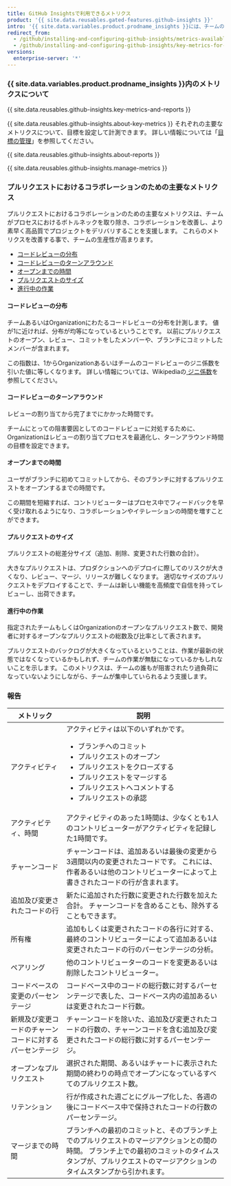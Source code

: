 ```yaml
---
title: GitHub Insightsで利用できるメトリクス
product: '{{ site.data.reusables.gated-features.github-insights }}'
intro: '{{ site.data.variables.product.prodname_insights }}には、チームのソフトウェアデリバリのプロセスを可視化してくれる様々なメトリクスが含まれています。'
redirect_from:
  - /github/installing-and-configuring-github-insights/metrics-available-with-github-insights
  - /github/installing-and-configuring-github-insights/key-metrics-for-collaboration-in-pull-requests
versions:
  enterprise-server: '*'
---
```


### {{ site.data.variables.product.prodname_insights }}内のメトリクスについて

{{ site.data.reusables.github-insights.key-metrics-and-reports }}

{{ site.data.reusables.github-insights.about-key-metrics }} それぞれの主要なメトリクスについて、目標を設定して計測できます。 詳しい情報については「[目標の管理](/insights/installing-and-configuring-github-insights/managing-goals)」を参照してください。

{{ site.data.reusables.github-insights.about-reports }}

{{ site.data.reusables.github-insights.manage-metrics }}

### プルリクエストにおけるコラボレーションのための主要なメトリクス

プルリクエストにおけるコラボレーションのための主要なメトリクスは、チームがプロセスにおけるボトルネックを取り除き、コラボレーションを改善し、より素早く高品質でプロジェクトをデリバリすることを支援します。 これらのメトリクスを改善する事で、チームの生産性が高まります。

- [コードレビューの分布](#code-review-distribution)
- [コードレビューのターンアラウンド](#code-review-turnaround)
- [オープンまでの時間](#time-to-open)
- [プルリクエストのサイズ](#pull-request-size)
- [進行中の作業](#work-in-progress)

#### コードレビューの分布

チームあるいはOrganizationにわたるコードレビューの分布を計測します。 値が1に近ければ、分布が均等になっているということです。 以前にプルリクエストのオープン、レビュー、コミットをしたメンバーや、ブランチにコミットしたメンバーが含まれます。

この指数は、1からOrganizationあるいはチームのコードレビューのジニ係数を引いた値に等しくなります。 詳しい情報については、Wikipediaの[ ジニ係数](https://ja.wikipedia.org/wiki/ジニ係数)を参照してください。

#### コードレビューのターンアラウンド

レビューの割り当てから完了までにかかった時間です。

チームにとっての阻害要因としてのコードレビューに対処するために、Organizationはレビューの割り当てプロセスを最適化し、ターンアラウンド時間の目標を設定できます。

#### オープンまでの時間

ユーザがブランチに初めてコミットしてから、そのブランチに対するプルリクエストをオープンするまでの時間です。

この期間を短縮すれば、コントリビューターはプロセス中でフィードバックを早く受け取れるようになり、コラボレーションやイテレーションの時間を増すことができます。

#### プルリクエストのサイズ

プルリクエストの総差分サイズ（追加、削除、変更された行数の合計）。

大きなプルリクエストは、プロダクションへのデプロイに際してのリスクが大きくなり、レビュー、マージ、リリースが難しくなります。 適切なサイズのプルリクエストをデプロイすることで、チームは新しい機能を高頻度で自信を持ってレビューし、出荷できます。

#### 進行中の作業

指定されたチームもしくはOrganizationのオープンなプルリクエスト数で、開発者に対するオープンなプルリクエストの総数及び比率として表されます。

プルリクエストのバックログが大きくなっているということは、作業が最新の状態ではなくなっているかもしれず、チームの作業が無駄になっているかもしれないことを示します。 このメトリクスは、チームの誰もが阻害されたり過負荷になっていないようにしながら、チームが集中していられるよう支援します。

### 報告

| メトリック                        | 説明                                                                                                       |
| ---------------------------- | -------------------------------------------------------------------------------------------------------- |
| アクティビティ                      | アクティビティは以下のいずれかです。<ul><li>ブランチへのコミット</li><li>プルリクエストのオープン</li><li>プルリクエストをクローズする</li><li>プルリクエストをマージする</li><li>プルリクエストへコメントする</li><li>プルリクエストの承認</li></ul>                                                              |
| アクティビティ、時間                   | アクティビティのあった1時間は、少なくとも1人のコントリビューターがアクティビティを記録した1時間です。                                                     |
| チャーンコード                      | チャーンコードは、追加あるいは最後の変更から3週間以内の変更されたコードです。 これには、作者あるいは他のコントリビューターによって上書きされたコードの行が含まれます。                     |
| 追加及び変更されたコードの行               | 新たに追加された行数に変更された行数を加えた合計。 チャーンコードを含めることも、除外することもできます。                                                    |
| 所有権                          | 追加もしくは変更されたコードの各行に対する、最終のコントリビューターによって追加あるいは変更されたコードの行のパーセンテージの分析。                                       |
| ペアリング                        | 他のコントリビューターのコードを変更あるいは削除したコントリビューター。                                                                     |
| コードベースの変更のパーセンテージ            | コードベース中のコードの総行数に対するパーセンテージで表した、コードベース内の追加あるいは変更されたコード行数。                                                 |
| 新規及び変更コードのチャーンコードに対するパーセンテージ | チャーンコードを除いた、追加及び変更されたコードの行数の、チャーンコードを含む追加及び変更されたコードの総行数に対するパーセンテージ。                                      |
| オープンなプルリクエスト                 | 選択された期間、あるいはチャートに表示された期間の終わりの時点でオープンになっているすべてのプルリクエスト数。                                                  |
| リテンション                       | 行が作成された週ごとにグループ化した、各週の後にコードベース中で保持されたコードの行数のパーセンテージ。                                                     |
| マージまでの時間                     | ブランチへの最初のコミットと、そのブランチ上でのプルリクエストのマージアクションとの間の時間。 ブランチ上での最初のコミットのタイムスタンプが、プルリクエストのマージアクションのタイムスタンプから引かれます。 |

